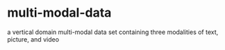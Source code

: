 # multi-modal-data
a vertical domain multi-modal data set containing three modalities of text, picture, and video 
